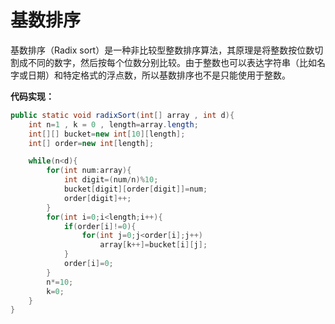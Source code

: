 # 基数排序

基数排序（Radix sort）是一种非比较型整数排序算法，其原理是将整数按位数切割成不同的数字，然后按每个位数分别比较。由于整数也可以表达字符串（比如名字或日期）和特定格式的浮点数，所以基数排序也不是只能使用于整数。

**代码实现：**

```java
public static void radixSort(int[] array , int d){
    int n=1 , k = 0 , length=array.length;
    int[][] bucket=new int[10][length];
    int[] order=new int[length];

    while(n<d){
        for(int num:array){
            int digit=(num/n)%10;
            bucket[digit][order[digit]]=num;
            order[digit]++;
        }
        for(int i=0;i<length;i++){
            if(order[i]!=0){
                for(int j=0;j<order[i];j++)
                    array[k++]=bucket[i][j];
            }
            order[i]=0;
        }
        n*=10;
        k=0;
    }
}
```

